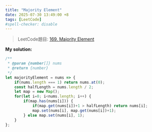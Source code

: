 ```yaml
---
title: "Majority Element"
date: 2025-07-30 13:49:00 +8
tags: [LeetCode]
#spell-checker: disable
---
```


> LeetCode題目: [169. Majority Element](https://leetcode.com/problems/majority-element/description/)

**My solution:**
```js
/**
 * @param {number[]} nums
 * @return {number}
 */
let majorityElement = nums => {
    if(nums.length === 1) return nums.at(0);
    const halfLength = nums.length / 2;
    let map = new Map();
    for(let i=0; i<nums.length; i++) {
        if(map.has(nums[i])) {
            if(map.get(nums[i])+1 > halfLength) return nums[i];
            map.set(nums[i], map.get(nums[i])+1);
        } else map.set(nums[i], 1);
    }
};
```
